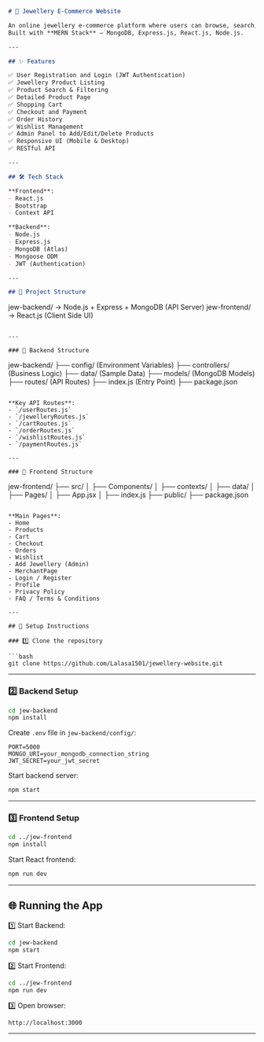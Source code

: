 

```markdown
# 💍 Jewellery E-Commerce Website

An online jewellery e-commerce platform where users can browse, search, and purchase jewellery items.  
Built with **MERN Stack** — MongoDB, Express.js, React.js, Node.js.

---

## ✨ Features

✅ User Registration and Login (JWT Authentication)  
✅ Jewellery Product Listing  
✅ Product Search & Filtering  
✅ Detailed Product Page  
✅ Shopping Cart  
✅ Checkout and Payment  
✅ Order History  
✅ Wishlist Management  
✅ Admin Panel to Add/Edit/Delete Products  
✅ Responsive UI (Mobile & Desktop)  
✅ RESTful API  

---

## 🛠️ Tech Stack

**Frontend**:
- React.js
- Bootstrap
- Context API

**Backend**:
- Node.js
- Express.js
- MongoDB (Atlas)
- Mongoose ODM
- JWT (Authentication)

---

## 📂 Project Structure

```

jew-backend/   → Node.js + Express + MongoDB (API Server)
jew-frontend/  → React.js (Client Side UI)

```

---

### 🔸 Backend Structure

```

jew-backend/
├── config/ (Environment Variables)
├── controllers/ (Business Logic)
├── data/ (Sample Data)
├── models/ (MongoDB Models)
├── routes/ (API Routes)
├── index.js (Entry Point)
├── package.json

```

**Key API Routes**:
- `/userRoutes.js`
- `/jewelleryRoutes.js`
- `/cartRoutes.js`
- `/orderRoutes.js`
- `/wishlistRoutes.js`
- `/paymentRoutes.js`

---

### 🔸 Frontend Structure

```

jew-frontend/
├── src/
│   ├── Components/
│   ├── contexts/
│   ├── data/
│   ├── Pages/
│   ├── App.jsx
│   ├── index.js
├── public/
├── package.json

````

**Main Pages**:
- Home
- Products
- Cart
- Checkout
- Orders
- Wishlist
- Add Jewellery (Admin)
- MerchantPage
- Login / Register
- Profile
- Privacy Policy
- FAQ / Terms & Conditions

---

## 🚀 Setup Instructions

### 1️⃣ Clone the repository

```bash
git clone https://github.com/Lalasa1501/jewellery-website.git
````

---

### 2️⃣ Backend Setup

```bash
cd jew-backend
npm install
```

Create `.env` file in `jew-backend/config/`:

```env
PORT=5000
MONGO_URI=your_mongodb_connection_string
JWT_SECRET=your_jwt_secret
```

Start backend server:

```bash
npm start
```

---

### 3️⃣ Frontend Setup

```bash
cd ../jew-frontend
npm install
```

Start React frontend:

```bash
npm run dev
```

---

## 🌐 Running the App

1️⃣ Start Backend:

```bash
cd jew-backend
npm start
```

2️⃣ Start Frontend:

```bash
cd ../jew-frontend
npm run dev
```

3️⃣ Open browser:

```text
http://localhost:3000
```

---

